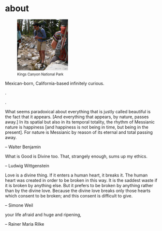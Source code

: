# about

<figure>
	<img src="/public/self.jpeg" alt="Backpacking in the Kings Canyon National Park (September 2019)" width="168">
	<figcaption>
		<small>Kings Canyon National Park</small>
	</figcaption>
</figure>

Mexican-born, California-based infinitely curious.

.

.

What seems paradoxical about everything that is justly called beautiful is the fact that it appears. [And everything that appears, by nature, passes away.] In its spatial but also in its temporal totality, the rhythm of Messianic nature is happiness [and happiness is not being in time, but being in the present]. For nature is Messianic by reason of its eternal and total passing away.

– Walter Benjamin

What is Good is Divine too. That, strangely enough, sums up my ethics.

– Ludwig Wittgenstein

Love is a divine thing. If it enters a human 
heart, it breaks it. The human heart was created in order to be broken in this way. It is the 
saddest waste if it is broken by anything else. But it prefers to be broken by anything 
rather than by the divine love. Because the divine love breaks only those hearts which 
consent to be broken; and this consent is difficult to give.

– Simone Weil

your life afraid and huge and ripening,

– Rainer Maria Rilke